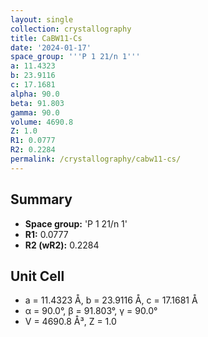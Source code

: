 ```yaml
---
layout: single
collection: crystallography
title: CaBW11-Cs
date: '2024-01-17'
space_group: '''P 1 21/n 1'''
a: 11.4323
b: 23.9116
c: 17.1681
alpha: 90.0
beta: 91.803
gamma: 90.0
volume: 4690.8
Z: 1.0
R1: 0.0777
R2: 0.2284
permalink: /crystallography/cabw11-cs/
---
```


## Summary

- **Space group:** 'P 1 21/n 1'
- **R1:** 0.0777
- **R2 (wR2):** 0.2284

## Unit Cell
- a = 11.4323 Å, b = 23.9116 Å, c = 17.1681 Å
- α = 90.0°, β = 91.803°, γ = 90.0°
- V = 4690.8 Å³, Z = 1.0

